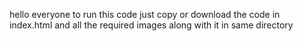 hello everyone
to run this code just copy or download the code in index.html and all the required images along with it in same directory
